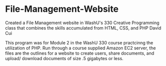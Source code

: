 # File-Management-Website
Created a File Management website in WashU's 330 Creative Programming class that combines the skills accumulated from HTML, CSS, and PHP
David Cui

This program was for Module 2 in the WashU 330 course practcinng the utilization of PHP. Run through a course supplied Amazon EC2 server, the files are the outlines for a website to create users, 
share documents, and upload/ download documents of size .5 gigabytes or less.
